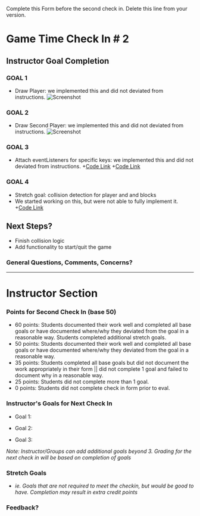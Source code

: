 Complete this Form before the second check in. Delete this line from your version.

# Game Time Check In # 2

## Instructor Goal Completion

### GOAL 1
- Draw Player: we implemented this and did not deviated from instructions.
![Screenshot](./screenshot_check_in2.png)


### GOAL 2
- Draw Second Player: we implemented this and did not deviated from instructions.
![Screenshot](./screenshot_check_in2.png)


### GOAL 3
- Attach eventListeners for specific keys: we implemented this and did not deviated from instructions.
+[Code Link](https://github.com/roscalabrin/bomberman/blob/28-collision-logic/lib/playerOne.js#L13-L30)
+[Code Link](https://github.com/roscalabrin/bomberman/blob/28-collision-logic/lib/playerTwo.js#L13-L30)

### GOAL 4
- Stretch goal: collision detection for player and and blocks
- We started working on this, but were not able to fully implement it.
+[Code Link](https://github.com/roscalabrin/bomberman/blob/28-collision-logic/lib/player.js#L28-L45)


## Next Steps?

- Finish collision logic
- Add functionality to start/quit the game

### General Questions, Comments, Concerns?

-----

# Instructor Section

### Points for Second Check In (base 50)

* 60 points: Students documented their work well and completed all base goals or have documented where/why they deviated from the goal in a reasonable way. Students completed additional stretch goals.
* 50 points: Students documented their work well and completed all base goals or have documented where/why they deviated from the goal in a reasonable way.
* 35 points: Students completed all base goals but did not document the work appropriately in their form || did not complete 1 goal and failed to document why in a reasonable way.
* 25 points: Students did not complete more than 1 goal.
* 0 points: Students did not complete check in form prior to eval.

### Instructor's Goals for Next Check In

* Goal 1:

* Goal 2:

* Goal 3:

_Note: Instructor/Groups can add additional goals beyond 3. Grading for the next check in will be based on completion of goals_

### Stretch Goals

* _ie. Goals that are not required to meet the checkin, but would be good to have. Completion may result in extra credit points_

### Feedback?
